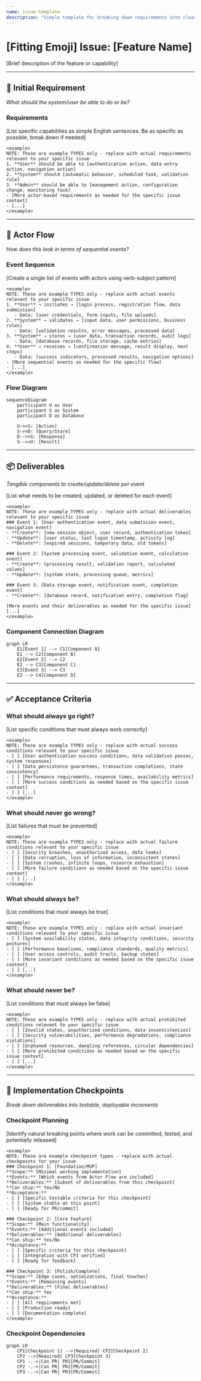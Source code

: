 ```yaml
---
name: issue-template
description: "Simple template for breaking down requirements into clear, actionable work items. Use when "
---
```

# [Fitting Emoji] Issue: [Feature Name]

[Brief description of the feature or capability]

---

## 📝 Initial Requirement
*What should the system/user be able to do or be?*

### Requirements
[List specific capabilities as simple English sentences. Be as specific as possible, break down if needed]

```
<example>
NOTE: These are example TYPES only - replace with actual requirements relevant to your specific issue
1. **User** should be able to [authentication action, data entry action, navigation action]
2. **System** should [automatic behavior, scheduled task, validation rule]
3. **Admin** should be able to [management action, configuration change, monitoring task]
- [More actor-based requirements as needed for the specific issue context]
- [...]
</example>
```

---

## 🌊 Actor Flow
*How does this look in terms of sequential events?*

### Event Sequence
[Create a single list of events with actors using verb-subject pattern]

```
<example>
NOTE: These are example TYPES only - replace with actual events relevant to your specific issue
1. **User** → initiates → [login process, registration flow, data submission]
   - Data: [user credentials, form inputs, file uploads]
2. **System** → validates → [input data, user permissions, business rules]
   - Data: [validation results, error messages, processed data]
3. **System** → stores → [user data, transaction records, audit logs]
   - Data: [database records, file storage, cache entries]
4. **User** → receives → [confirmation message, result display, next steps]
   - Data: [success indicators, processed results, navigation options]
- [More sequential events as needed for the specific flow]
- [...]
</example>
```

### Flow Diagram
```mermaid
sequenceDiagram
    participant U as User
    participant S as System
    participant D as Database
    
    U->>S: [Action]
    S->>D: [Query/Store]
    D-->>S: [Response]
    S-->>U: [Result]
```

---

## 📦 Deliverables
*Tangible components to create/update/delete per event*

[List what needs to be created, updated, or deleted for each event]

```
<example>
NOTE: These are example TYPES only - replace with actual deliverables relevant to your specific issue
### Event 1: [User authentication event, data submission event, navigation event]
- **Create**: [new session object, user record, authentication token]
- **Update**: [user status, last login timestamp, activity log]
- **Delete**: [expired sessions, temporary data, old tokens]

### Event 2: [System processing event, validation event, calculation event]
- **Create**: [processing result, validation report, calculated values]
- **Update**: [system state, processing queue, metrics]

### Event 3: [Data storage event, notification event, completion event]
- **Create**: [database record, notification entry, completion flag]

[More events and their deliverables as needed for the specific issue]
[...]
</example>
```

### Component Connection Diagram
```mermaid
graph LR
    E1[Event 1] --> C1[Component A]
    E1 --> C2[Component B]
    E2[Event 2] --> C2
    E2 --> C3[Component C]
    E3[Event 3] --> C3
    E3 --> C4[Component D]
```

---

## ✅ Acceptance Criteria

### What should always go right?
[List specific conditions that must always work correctly]

```
<example>
NOTE: These are example TYPES only - replace with actual success conditions relevant to your specific issue
- [ ] [User authentication success conditions, data validation passes, system responses]
- [ ] [Data persistence guarantees, transaction completions, state consistency]
- [ ] [Performance requirements, response times, availability metrics]
- [ ] [More success conditions as needed based on the specific issue context]
- [ ] [...]
</example>
```

### What should never go wrong?
[List failures that must be prevented]

```
<example>
NOTE: These are example TYPES only - replace with actual failure conditions relevant to your specific issue
- [ ] [Security breaches, unauthorized access, data leaks]
- [ ] [Data corruption, loss of information, inconsistent states]
- [ ] [System crashes, infinite loops, resource exhaustion]
- [ ] [More failure conditions as needed based on the specific issue context]
- [ ] [...]
</example>
```

### What should always be?
[List conditions that must always be true]

```
<example>
NOTE: These are example TYPES only - replace with actual invariant conditions relevant to your specific issue
- [ ] [System availability states, data integrity conditions, security postures]
- [ ] [Performance baselines, compliance standards, quality metrics]
- [ ] [User access controls, audit trails, backup states]
- [ ] [More invariant conditions as needed based on the specific issue context]
- [ ] [...]
</example>
```

### What should never be?
[List conditions that must always be false]

```
<example>
NOTE: These are example TYPES only - replace with actual prohibited conditions relevant to your specific issue
- [ ] [Invalid states, unauthorized conditions, data inconsistencies]
- [ ] [Security vulnerabilities, performance degradations, compliance violations]
- [ ] [Orphaned resources, dangling references, circular dependencies]
- [ ] [More prohibited conditions as needed based on the specific issue context]
- [ ] [...]
</example>
```

---

## 🎯 Implementation Checkpoints
*Break down deliverables into testable, deployable increments*

### Checkpoint Planning
[Identify natural breaking points where work can be committed, tested, and potentially released]

```
<example>
NOTE: These are example checkpoint types - replace with actual checkpoints for your issue
### Checkpoint 1: [Foundation/MVP]
**Scope:** [Minimal working implementation]
**Events:** [Which events from Actor Flow are included]
**Deliverables:** [Subset of deliverables from this checkpoint]
**Can ship:** Yes/No
**Acceptance:**
- [ ] [Specific testable criteria for this checkpoint]
- [ ] [System stable at this point]
- [ ] [Ready for PR/commit]

### Checkpoint 2: [Core Feature]
**Scope:** [Main functionality]
**Events:** [Additional events included]
**Deliverables:** [Additional deliverables]
**Can ship:** Yes/No
**Acceptance:**
- [ ] [Specific criteria for this checkpoint]
- [ ] [Integration with CP1 verified]
- [ ] [Ready for feedback]

### Checkpoint 3: [Polish/Complete]
**Scope:** [Edge cases, optimizations, final touches]
**Events:** [Remaining events]
**Deliverables:** [Final deliverables]
**Can ship:** Yes
**Acceptance:**
- [ ] [All requirements met]
- [ ] [Production ready]
- [ ] [Documentation complete]
</example>
```

### Checkpoint Dependencies
```mermaid
graph LR
    CP1[Checkpoint 1] -->|Required| CP2[Checkpoint 2]
    CP2 -->|Required| CP3[Checkpoint 3]
    CP1 -.->|Can PR| PR1[PR/Commit]
    CP2 -.->|Can PR| PR2[PR/Commit]
    CP3 -.->|Can PR| PR3[PR/Commit]
```
